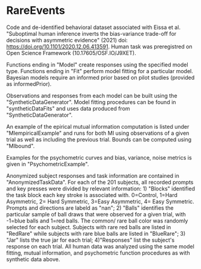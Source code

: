 # RareEvents
Code and de-identified behavioral dataset associated with Eissa et al. "Suboptimal human inference inverts the bias-variance trade-off for decisions with asymmetric evidence" (2021) doi: https://doi.org/10.1101/2020.12.06.413591. Human task was preregistred on Open Science Framework (10.17605/OSF.IO/J9XET). 

Functions ending in "Model" create responses using the specified model type. Functions ending in "Fit" perform model fitting for a particular model. Bayesian models require an informed prior based on pilot studies (provided as informedPrior). 

Observations and responses from each model can be built using the "SyntheticDataGenerator". Model fitting procedures can be found in "syntheticDataFits" and uses data produced from "SyntheticDataGenerator".

An example of the epirical mutual information computation is listed under "MIempiricalExample" and runs for both MI using observations of a given trial as well as including the previous trial. Bounds can be computed using "MIbound".

Examples for the psychometric curves and bias, variance, noise metrics is given in "PsychometricExample".

Anonymized subject responses and task information are contained in "AnonymizedTaskData". For each of the 201 subjects, all recorded prompts and key presses were divided by relevant information: 1) "Blocks" identified the task block each key stroke is associated with. 0=Control, 1=Hard Asymmetric, 2= Hard Symmetric, 3=Easy Asymmetric, 4= Easy Symmetric. Prompts and directions are labeld as "nan"; 2) "Balls" identifies the particular sample of ball draws that were observed for a given trial, with -1=blue balls and 1=red balls. The common/ rare ball color was randomly selected for each subject. Subjects with rare red balls are listed in "RedRare" while subjects with rare blue balls are listed in "BlueRare"; 3) "Jar" lists the true jar for each trial; 4)"Responses" list the subject's response on each trial. All human data was analyzed using the same model fitting, mutual information, and psychometric function procedures as with synthetic data above. 

